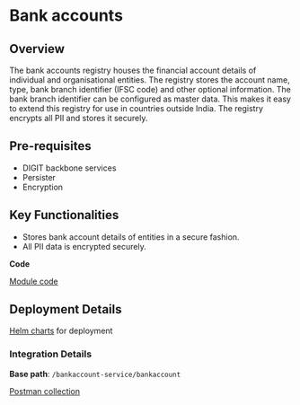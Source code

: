 # Bank accounts

## Overview

The bank accounts registry houses the financial account details of individual and organisational entities. The registry stores the account name, type, bank branch identifier (IFSC code) and other optional information. The bank branch identifier can be configured as master data. This makes it easy to extend this registry for use in countries outside India. The registry encrypts all PII and stores it securely.

## Pre-requisites

* DIGIT backbone services
* Persister
* Encryption

## Key Functionalities

* Stores bank account details of entities in a secure fashion.&#x20;
* All PII data is encrypted securely.&#x20;

**Code**

[Module code](https://github.com/egovernments/DIGIT-Works/tree/master/backend/bankaccounts)

## Deployment Details

[Helm charts](https://github.com/egovernments/DIGIT-DevOps/tree/digit-works/deploy-as-code/helm/charts/digit-works/backend/bankaccounts) for deployment

### Integration Details

**Base path**: `/bankaccount-service/bankaccount`

[Postman collection](https://raw.githubusercontent.com/egovernments/DIGIT-Works/master/backend/bankaccounts/docs/BankAccount.postman_collection.json)
